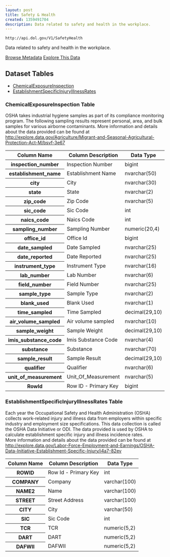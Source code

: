 ```yaml
---
layout: post
title: Safety & Health
created: 1359491704
description: Data related to safety and health in the workplace.
---
```


```
http://api.dol.gov/V1/SafetyHealth
```

<p>Data related to safety and health in the workplace.</p>


<a href ="http://api.dol.gov/V1/SafetyHealth/$metadata" class="button radius button_dataset">Browse Metadata</a>
<a href ="http://developer.dol.gov/DOL-SafetyHealth-DATASET.htm" class="button radius button_dataset">Explore This Data</a>


## Dataset Tables

- [ChemicalExposureInspection](#ChemicalExposureInspection)
- [EstablishmentSpecificInjuryIllnessRates](#EstablishmentSpecificInjuryIllnessRates)
  
<h3><a id="ChemicalExposureInspection">ChemicalExposureInspection Table</a></h3>

<p>OSHA takes industrial hygiene samples as part of its compliance monitoring program. The following sampling results represent personal, area, and bulk samples for various airborne contaminants. More information and details about the data provided can be found at <a href="http://www.dol.gov/cgi-bin/leave-dol.asp?exiturl=http://explore.data.gov/Labor-Force-Employment-and-Earnings/OSHA-Chemical-Exposure-Health-Data/zyuw-7agv&amp;exitTitle=OSHA Chemical Exposure Health Data&amp;fedpage=yes">http://explore.data.gov/Agriculture/Migrant-and-Seasonal-Agricultural-Protection-Act-M/bsvf-3e67</a></p>

<table>
	<thead>
		<tr>
			<th>Column Name</th>
			<th>Column Description</th>
			<th>Data Type</th>
		</tr>
	</thead>
	<tbody>
		<tr>
			<th>inspection_number</th>
			<td>Inspection Number</td>
			<td>bigint</td>
		</tr>
		<tr>
			<th>establishment_name</th>
			<td>Establishment Name</td>
			<td>nvarchar(50)</td>
		</tr>
		<tr>
			<th>city</th>
			<td>City</td>
			<td>nvarchar(30)</td>
		</tr>
		<tr>
			<th>state</th>
			<td>State</td>
			<td>nvarchar(2)</td>
		</tr>
		<tr>
			<th>zip_code</th>
			<td>Zip Code</td>
			<td>nvarchar(5)</td>
		</tr>
		<tr>
			<th>sic_code</th>
			<td>Sic Code</td>
			<td>int</td>
		</tr>
		<tr>
			<th>naics_code</th>
			<td>Naics Code</td>
			<td>int</td>
		</tr>
		<tr>
			<th>sampling_number</th>
			<td>Sampling Number</td>
			<td>numeric(20,4)</td>
		</tr>
		<tr>
			<th>office_id</th>
			<td>Office Id</td>
			<td>bigint</td>
		</tr>
		<tr>
			<th>date_sampled</th>
			<td>Date Sampled</td>
			<td>nvarchar(25)</td>
		</tr>
		<tr>
			<th>date_reported</th>
			<td>Date Reported</td>
			<td>nvarchar(25)</td>
		</tr>
		<tr>
			<th>instrument_type</th>
			<td>Instrument Type</td>
			<td>nvarchar(16)</td>
		</tr>
		<tr>
			<th>lab_number</th>
			<td>Lab Number</td>
			<td>nvarchar(6)</td>
		</tr>
		<tr>
			<th>field_number</th>
			<td>Field Number</td>
			<td>nvarchar(25)</td>
		</tr>
		<tr>
			<th>sample_type</th>
			<td>Sample Type</td>
			<td>nvarchar(2)</td>
		</tr>
		<tr>
			<th>blank_used</th>
			<td>Blank Used</td>
			<td>nvarchar(1)</td>
		</tr>
		<tr>
			<th>time_sampled</th>
			<td>Time Sampled</td>
			<td>decimal(29,10)</td>
		</tr>
		<tr>
			<th>air_volume_sampled</th>
			<td>Air volume sampled</td>
			<td>nvarchar(10)</td>
		</tr>
		<tr>
			<th>sample_weight</th>
			<td>Sample Weight</td>
			<td>decimal(29,10)</td>
		</tr>
		<tr>
			<th>imis_substance_code</th>
			<td>Imis Substance Code</td>
			<td>nvarchar(4)</td>
		</tr>
		<tr>
			<th>substance</th>
			<td>Substance</td>
			<td>nvarchar(70)</td>
		</tr>
		<tr>
			<th>sample_result</th>
			<td>Sample Result</td>
			<td>decimal(29,10)</td>
		</tr>
		<tr>
			<th>qualifier</th>
			<td>Qualifier</td>
			<td>nvarchar(6)</td>
		</tr>
		<tr>
			<th>unit_of_measurement</th>
			<td>Unit_Of_Measurement</td>
			<td>nvarchar(5)</td>
		</tr>
		<tr>
			<th>RowId</th>
			<td>Row ID - Primary Key</td>
			<td>bigint</td>
		</tr>
	</tbody>
</table>
<h3><a id="EstablishmentSpecificInjuryIllnessRates">EstablishmentSpecificInjuryIllnessRates Table</a></h3>

<p>Each year the Occupational Safety and Health Administration (OSHA) collects work-related injury and illness data from employers within specific industry and employment size specifications. This data collection is called the OSHA Data Initiative or ODI. The data provided is used by OSHA to calculate establishment specific injury and illness incidence rates.<br />
More information and details about the data provided can be found at <a href="http://www.dol.gov/cgi-bin/leave-dol.asp?exiturl=http://explore.data.gov/Labor-Force-Employment-and-Earnings/OSHA-Data-Initiative-Establishment-Specific-Injury/i4a7-82ev&amp;exitTitle=Establishment%20Specific%20Injury%20and%20Illness%20Rates&amp;fedpage=yes">http://explore.data.gov/Labor-Force-Employment-and-Earnings/OSHA-Data-Initiative-Establishment-Specific-Injury/i4a7-82ev</a></p>

<table>
	<thead>
		<tr>
			<th>Column Name</th>
			<th>Column Description</th>
			<th>Data Type</th>
		</tr>
	</thead>
	<tbody>
		<tr>
			<th>ROWID</th>
			<td>Row Id - Primary Key</td>
			<td>int</td>
		</tr>
		<tr>
			<th>COMPANY</th>
			<td>Company</td>
			<td>varchar(100)</td>
		</tr>
		<tr>
			<th>NAME2</th>
			<td>Name</td>
			<td>varchar(100)</td>
		</tr>
		<tr>
			<th>STREET</th>
			<td>Street Address</td>
			<td>varchar(100)</td>
		</tr>
		<tr>
			<th>CITY</th>
			<td>City</td>
			<td>varchar(50)</td>
		</tr>
		<tr>
			<th>SIC</th>
			<td>Sic Code</td>
			<td>int</td>
		</tr>
		<tr>
			<th>TCR</th>
			<td>TCR</td>
			<td>numeric(5,2)</td>
		</tr>
		<tr>
			<th>DART</th>
			<td>DART</td>
			<td>numeric(5,2)</td>
		</tr>
		<tr>
			<th>DAFWII</th>
			<td>DAFWII</td>
			<td>numeric(5,2)</td>
		</tr>
	</tbody>
</table>
